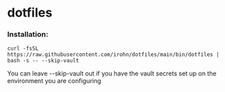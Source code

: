 # dotfiles

### Installation:
```
curl -fsSL https://raw.githubusercontent.com/irohn/dotfiles/main/bin/dotfiles | bash -s -- --skip-vault
```
You can leave --skip-vault out if you have the vault secrets set up on the environment you are configuring